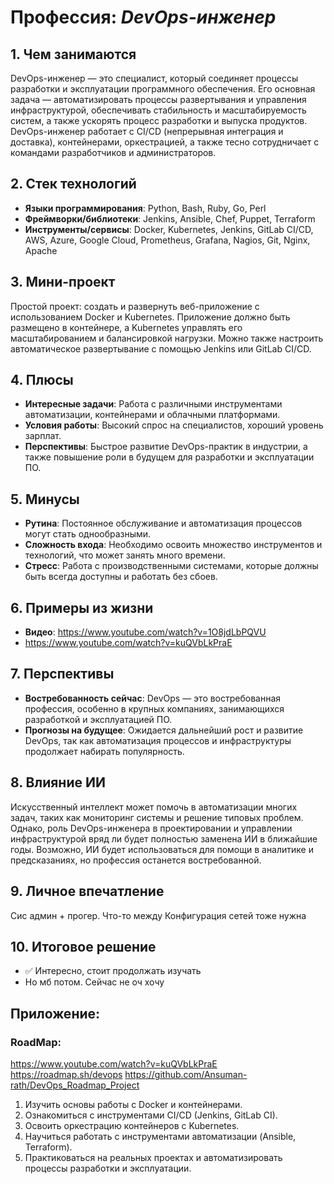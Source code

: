 # Профессия: *DevOps-инженер*

## 1. Чем занимаются
DevOps-инженер — это специалист, который соединяет процессы разработки и эксплуатации программного обеспечения. Его основная задача — автоматизировать процессы развертывания и управления инфраструктурой, обеспечивать стабильность и масштабируемость систем, а также ускорять процесс разработки и выпуска продуктов. DevOps-инженер работает с CI/CD (непрерывная интеграция и доставка), контейнерами, оркестрацией, а также тесно сотрудничает с командами разработчиков и администраторов.

## 2. Стек технологий
* **Языки программирования**: Python, Bash, Ruby, Go, Perl
* **Фреймворки/библиотеки**: Jenkins, Ansible, Chef, Puppet, Terraform
* **Инструменты/сервисы**: Docker, Kubernetes, Jenkins, GitLab CI/CD, AWS, Azure, Google Cloud, Prometheus, Grafana, Nagios, Git, Nginx, Apache

## 3. Мини-проект
Простой проект: создать и развернуть веб-приложение с использованием Docker и Kubernetes. Приложение должно быть размещено в контейнере, а Kubernetes управлять его масштабированием и балансировкой нагрузки. Можно также настроить автоматическое развертывание с помощью Jenkins или GitLab CI/CD.

## 4. Плюсы
- **Интересные задачи**: Работа с различными инструментами автоматизации, контейнерами и облачными платформами.
- **Условия работы**: Высокий спрос на специалистов, хороший уровень зарплат.
- **Перспективы**: Быстрое развитие DevOps-практик в индустрии, а также повышение роли в будущем для разработки и эксплуатации ПО.

## 5. Минусы
- **Рутина**: Постоянное обслуживание и автоматизация процессов могут стать однообразными.
- **Сложность входа**: Необходимо освоить множество инструментов и технологий, что может занять много времени.
- **Стресс**: Работа с производственными системами, которые должны быть всегда доступны и работать без сбоев.

## 6. Примеры из жизни
* **Видео**: https://www.youtube.com/watch?v=1O8jdLbPQVU
* https://www.youtube.com/watch?v=kuQVbLkPraE

## 7. Перспективы
- **Востребованность сейчас**: DevOps — это востребованная профессия, особенно в крупных компаниях, занимающихся разработкой и эксплуатацией ПО.
- **Прогнозы на будущее**: Ожидается дальнейший рост и развитие DevOps, так как автоматизация процессов и инфраструктуры продолжает набирать популярность.

## 8. Влияние ИИ
Искусственный интеллект может помочь в автоматизации многих задач, таких как мониторинг системы и решение типовых проблем. Однако, роль DevOps-инженера в проектировании и управлении инфраструктурой вряд ли будет полностью заменена ИИ в ближайшие годы. Возможно, ИИ будет использоваться для помощи в аналитике и предсказаниях, но профессия останется востребованной.

## 9. Личное впечатление
Сис админ + прогер. Что-то между
Конфигурация сетей тоже нужна 

## 10. Итоговое решение
* ✅ Интересно, стоит продолжать изучать
* Но мб потом. Сейчас не оч хочу

## Приложение:
### RoadMap:

https://www.youtube.com/watch?v=kuQVbLkPraE
https://roadmap.sh/devops
https://github.com/Ansuman-rath/DevOps_Roadmap_Project

1. Изучить основы работы с Docker и контейнерами.
2. Ознакомиться с инструментами CI/CD (Jenkins, GitLab CI).
3. Освоить оркестрацию контейнеров с Kubernetes.
4. Научиться работать с инструментами автоматизации (Ansible, Terraform).
5. Практиковаться на реальных проектах и автоматизировать процессы разработки и эксплуатации.

